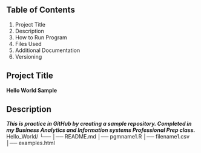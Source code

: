 ## Table of Contents 
1. Project Title 
2. Description
3. How to Run Program
4. Files Used
5. Additional Documentation
6. Versioning
## Project Title
**Hello World Sample**
## Description
***This is practice in GitHub by creating a sample repository. Completed in my Business Analytics and Information systems Professional Prep class.***
Hello_World/
└── 
    │── README.md
    │── pgmname1.R
    │── filename1.csv
    │── examples.html
   
